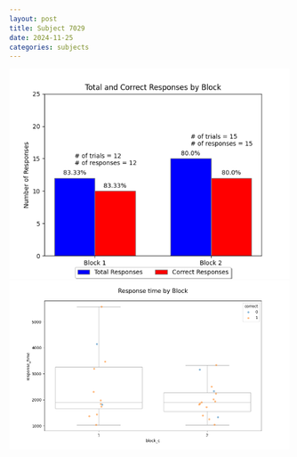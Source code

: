 ```yaml
---
layout: post
title: Subject 7029
date: 2024-11-25
categories: subjects
---
```


![](data/7029/run-10/7029_ATS_responses.png)
![](data/7029/run-10/7029_ATS_rt.png)
